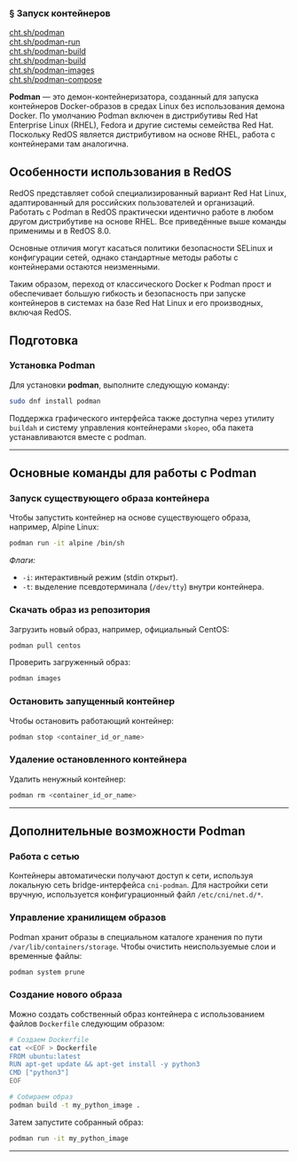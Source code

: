 ### § Запуск контейнеров
 [cht.sh/podman](https://cheat.sh/podman)
<br/> [cht.sh/podman-run](https://cheat.sh/podman-run)
<br/> [cht.sh/podman-build](https://cheat.sh/podman-build)
<br/> [cht.sh/podman-build](https://cheat.sh/podman-build)
<br/> [cht.sh/podman-images](https://cheat.sh/podman-images)
<br/> [cht.sh/podman-compose](https://cheat.sh/podman-compose)

**Podman** — это демон-контейнеризатора, созданный для запуска контейнеров Docker-образов в средах Linux без использования демона Docker. По умолчанию Podman включен в дистрибутивы Red Hat Enterprise Linux (RHEL), Fedora и другие системы семейства Red Hat. Поскольку RedOS является дистрибутивом на основе RHEL, работа с контейнерами там аналогична.

## Особенности использования в RedOS

RedOS представляет собой специализированный вариант Red Hat Linux, адаптированный для российских пользователей и организаций. Работать с Podman в RedOS практически идентично работе в любом другом дистрибутиве на основе RHEL. Все приведённые выше команды применимы и в RedOS 8.0.

Основные отличия могут касаться политики безопасности SELinux и конфигурации сетей, однако стандартные методы работы с контейнерами остаются неизменными.

Таким образом, переход от классического Docker к Podman прост и обеспечивает большую гибкость и безопасность при запуске контейнеров в системах на базе Red Hat Linux и его производных, включая RedOS.

## Подготовка

### Установка Podman

Для установки **podman**, выполните следующую команду:
```bash
sudo dnf install podman
```

Поддержка графического интерфейса также доступна через утилиту `buildah` и систему управления контейнерами `skopeo`, оба пакета устанавливаются вместе с podman.

---

## Основные команды для работы с Podman

### Запуск существующего образа контейнера

Чтобы запустить контейнер на основе существующего образа, например, Alpine Linux:
```bash
podman run -it alpine /bin/sh
```

*Флаги:*  
- `-i`: интерактивный режим (stdin открыт).  
- `-t`: выделение псевдотерминала (`/dev/tty`) внутри контейнера.

### Скачать образ из репозитория

Загрузить новый образ, например, официальный CentOS:
```bash
podman pull centos
```

Проверить загруженный образ:
```bash
podman images
```

### Остановить запущенный контейнер

Чтобы остановить работающий контейнер:
```bash
podman stop <container_id_or_name>
```

### Удаление остановленного контейнера

Удалить ненужный контейнер:
```bash
podman rm <container_id_or_name>
```

---

## Дополнительные возможности Podman

### Работа с сетью

Контейнеры автоматически получают доступ к сети, используя локальную сеть bridge-интерфейса `cni-podman`. Для настройки сети вручную, используется конфигурационный файл `/etc/cni/net.d/*`.

### Управление хранилищем образов

Podman хранит образы в специальном каталоге хранения по пути `/var/lib/containers/storage`. Чтобы очистить неиспользуемые слои и временные файлы:
```bash
podman system prune
```

### Создание нового образа

Можно создать собственный образ контейнера с использованием файлов `Dockerfile` следующим образом:
```bash
# Создаем Dockerfile
cat <<EOF > Dockerfile
FROM ubuntu:latest
RUN apt-get update && apt-get install -y python3
CMD ["python3"]
EOF

# Собираем образ
podman build -t my_python_image .
```

Затем запустите собранный образ:
```bash
podman run -it my_python_image
```

----------------------------------------------













